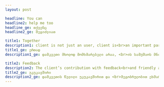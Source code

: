 ```yaml
---
layout: post

headline: You can
headline2: help me too
headline_ge: თქვენც
headline2_ge: შეგიძლიათ

title1: Together
description1: client is not just an user, client is<br>an important part of work.
title1_ge: ერთად
description1_ge: დამკვეთი მხოლოდ მომხმარებელი არაა, <br>ის სამუშაოს მნიშვნელოვანი ნაწილია.

title2: Feedback
description2: The client’s contribution with feedback<br>and friendly attitude always helps the process.
title2_ge: უკუკავშირი
description2_ge: დამკვეთის წვლილი უკუკავშირით და <br>მეგობრულობით ეხმარება პროცესს.
---
```

